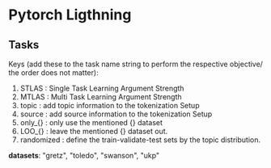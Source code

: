 <h1> Pytorch Ligthning </h1>


<h2> Tasks </h2>

Keys (add these to the task name string to perform the respective objective/ the order does not matter):

1. STLAS      : Single Task Learning Argument Strength
2. MTLAS      : Multi Task Learning Argument Strength
3. topic      : add topic information to the tokenization Setup
4. source     : add source information to the tokenization Setup
5. only_{}    : only use the mentioned {} dataset
6. LOO_{}     : leave the mentioned {} dataset out.
7. randomized : define the train-validate-test sets by the topic distribution. 

**datasets**: "gretz", "toledo", "swanson", "ukp"
